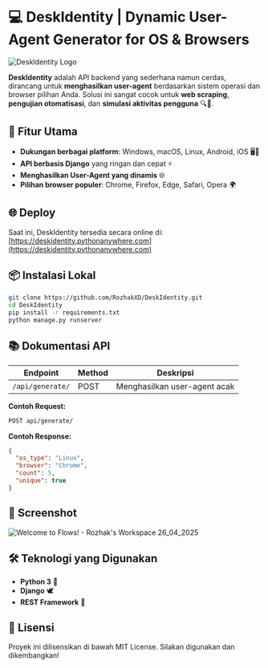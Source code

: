 # 💻 DeskIdentity | Dynamic User-Agent Generator for OS & Browsers
![DeskIdentity Logo](https://github.com/user-attachments/assets/35dd4b64-1bc8-4452-8203-68944c15b719)

**DeskIdentity** adalah API backend yang sederhana namun cerdas, dirancang untuk **menghasilkan user-agent** berdasarkan sistem operasi dan browser pilihan Anda. Solusi ini sangat cocok untuk **web scraping**, **pengujian otomatisasi**, dan **simulasi aktivitas pengguna** 🔍🤖.

## 🚀 Fitur Utama
- **Dukungan berbagai platform**: Windows, macOS, Linux, Android, iOS 🖥️📱
- **API berbasis Django** yang ringan dan cepat ⚡
- **Menghasilkan User-Agent yang dinamis** 🌐
- **Pilihan browser populer**: Chrome, Firefox, Edge, Safari, Opera 🌍

## 🌐 Deploy
Saat ini, DeskIdentity tersedia secara online di:  
[https://deskidentity.pythonanywhere.com](https://deskidentity.pythonanywhere.com)  

## 📦 Instalasi Lokal
```bash
git clone https://github.com/RozhakXD/DeskIdentity.git
cd DeskIdentity
pip install -r requirements.txt
python manage.py runserver
```

## 📚 Dokumentasi API
| Endpoint         | Method | Deskripsi                         |
|------------------|--------|-----------------------------------|
| `/api/generate/` | POST    | Menghasilkan user-agent acak     |

**Contoh Request:**
```bash
POST api/generate/
```

**Contoh Response:**
```json
{
  "os_type": "Linux",
  "browser": "Chrome",
  "count": 5,
  "unique": true
}
```

## 📸 Screenshot
![Welcome to Flows! - Rozhak's Workspace 26_04_2025](https://github.com/user-attachments/assets/d7c5b9a4-1dd8-4c26-8d50-d08c3e7ccddf)

## 🛠 Teknologi yang Digunakan
- **Python 3** 🐍
- **Django** 🕊️
- **REST Framework** 🔗

## 📃 Lisensi
Proyek ini dilisensikan di bawah MIT License. Silakan digunakan dan dikembangkan!
